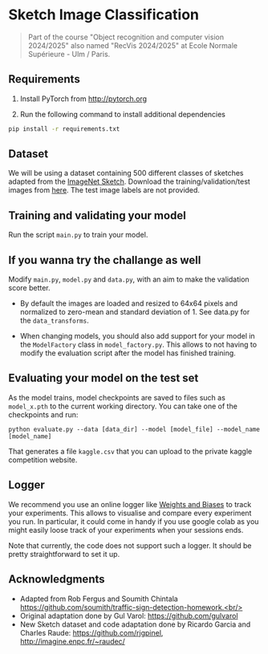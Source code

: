 # Sketch Image Classification

> Part of the course "Object recognition and computer vision 2024/2025" also named "RecVis 2024/2025" at Ecole Normale Supérieure - Ulm / Paris.

## Requirements
1. Install PyTorch from http://pytorch.org

2. Run the following command to install additional dependencies

```bash
pip install -r requirements.txt
```

## Dataset
We will be using a dataset containing 500 different classes of sketches adapted from the [ImageNet Sketch](https://github.com/HaohanWang/ImageNet-Sketch).
Download the training/validation/test images from [here](https://www.kaggle.com/competitions/mva-recvis-2024/data). The test image labels are not provided.

## Training and validating your model
Run the script `main.py` to train your model.

## If you wanna try the challange as well

Modify `main.py`, `model.py` and `data.py`, with an aim to make the validation score better.

- By default the images are loaded and resized to 64x64 pixels and normalized to zero-mean and standard deviation of 1. See data.py for the `data_transforms`.

- When changing models, you should also add support for your model in the `ModelFactory` class in `model_factory.py`. This allows to not having to modify the evaluation script after the model has finished training.

## Evaluating your model on the test set

As the model trains, model checkpoints are saved to files such as `model_x.pth` to the current working directory.
You can take one of the checkpoints and run:

```
python evaluate.py --data [data_dir] --model [model_file] --model_name [model_name]
```

That generates a file `kaggle.csv` that you can upload to the private kaggle competition website.


## Logger

We recommend you use an online logger like [Weights and Biases](https://wandb.ai/site/experiment-tracking) to track your experiments. This allows to visualise and compare every experiment you run. In particular, it could come in handy if you use google colab as you might easily loose track of your experiments when your sessions ends.

Note that currently, the code does not support such a logger. It should be pretty straightforward to set it up.

## Acknowledgments

- Adapted from Rob Fergus and Soumith Chintala https://github.com/soumith/traffic-sign-detection-homework.<br/>
- Original adaptation done by Gul Varol: https://github.com/gulvarol<br/>
- New Sketch dataset and code adaptation done by Ricardo Garcia and Charles Raude: https://github.com/rjgpinel, http://imagine.enpc.fr/~raudec/
